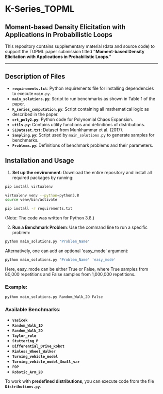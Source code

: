 # K-Series_TOPML
## Moment-based Density Elicitation with Applications in Probabilistic Loops

This repository contains supplementary material (data and source code) to support the TOPML paper submission titled **"Moment-based Density Elicitation with Applications in Probabilistic Loops."**

---

## Description of Files

- **`requirements.txt`**: Python requirements file for installing dependencies to execute `main.py`.
- **`main_solutions.py`**: Script to run benchmarks as shown in Table 1 of the paper.
- **`K_series_computation.py`**: Script containing all mathematical logic as described in the paper.
- **`ort_poly2.py`**: Python code for Polynomial Chaos Expansion.
- **`utils.py`**: Contains utility functions and definitions of distributions.
- **`S1Dataset.txt`**: Dataset from Munkhammar et al. (2017).
- **`Sampling.py`**: Script used by `main_solutions.py` to generate samples for benchmarks.
- **`Problems.py`**: Definitions of benchmark problems and their parameters.

## Installation and Usage

1. **Set up the environment**: Download the entire repository and install all required packages by running:

```bash
pip install virtualenv
```

```bash
virtualenv venv --python=python3.8
source venv/bin/activate
```

```bash
pip install -r requirements.txt
```
(Note: The code was written for Python 3.8.)

2. **Run a Benchmark Problem**: Use the command line to run a specific problem:

```bash
python main_solutions.py 'Problem_Name'
```
Alternatively, one can add an optional 'easy_mode' argument:

```bash
python main_solutions.py 'Problem_Name' 'easy_mode'
```

Here, easy_mode can be either True or False, where True samples from 80,000 repetitions and False samples from 1,000,000 repetitions.

### Example:


```bash
python main_solutions.py Random_Walk_2D False
```



### Available Benchmarks:

- **`Vasicek`**
- **`Random_Walk_1D`**
- **`Random_Walk_2D`**
- **`Taylor_rule`**
- **`Stuttering_P`**
- **`Differential_Drive_Robot`**
- **`Rimless_Wheel_Walker`**
- **`Turning_vehicle_model`**
- **`Turning_vehicle_model_Small_var`**
- **`PDP`**
- **`Robotic_Arm_2D`** 


To work with **predefined distributions**, you can execute code from the file **`Distributions.py`**.







